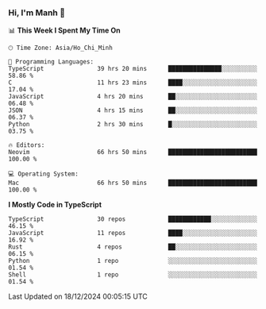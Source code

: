 ### Hi, I'm Manh 👋

<!--START_SECTION:waka-->
📊 **This Week I Spent My Time On** 

```text
🕑︎ Time Zone: Asia/Ho_Chi_Minh

💬 Programming Languages: 
TypeScript               39 hrs 20 mins      ███████████████░░░░░░░░░░   58.86 % 
C                        11 hrs 23 mins      ████░░░░░░░░░░░░░░░░░░░░░   17.04 % 
JavaScript               4 hrs 20 mins       ██░░░░░░░░░░░░░░░░░░░░░░░   06.48 % 
JSON                     4 hrs 15 mins       ██░░░░░░░░░░░░░░░░░░░░░░░   06.37 % 
Python                   2 hrs 30 mins       █░░░░░░░░░░░░░░░░░░░░░░░░   03.75 % 

🔥 Editors: 
Neovim                   66 hrs 50 mins      █████████████████████████   100.00 % 

💻 Operating System: 
Mac                      66 hrs 50 mins      █████████████████████████   100.00 % 
```

**I Mostly Code in TypeScript** 

```text
TypeScript               30 repos            ████████████░░░░░░░░░░░░░   46.15 % 
JavaScript               11 repos            ████░░░░░░░░░░░░░░░░░░░░░   16.92 % 
Rust                     4 repos             ██░░░░░░░░░░░░░░░░░░░░░░░   06.15 % 
Python                   1 repo              ░░░░░░░░░░░░░░░░░░░░░░░░░   01.54 % 
Shell                    1 repo              ░░░░░░░░░░░░░░░░░░░░░░░░░   01.54 % 
```




 Last Updated on 18/12/2024 00:05:15 UTC
<!--END_SECTION:waka-->
